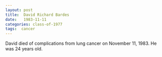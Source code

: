 ```yaml
---
layout: post
title:  David Richard Bardes
date:   1983-11-11
categories: class-of-1977
tags:  cancer
---
```

David died of complications from lung cancer on November 11, 1983.  He was 24 years old.
